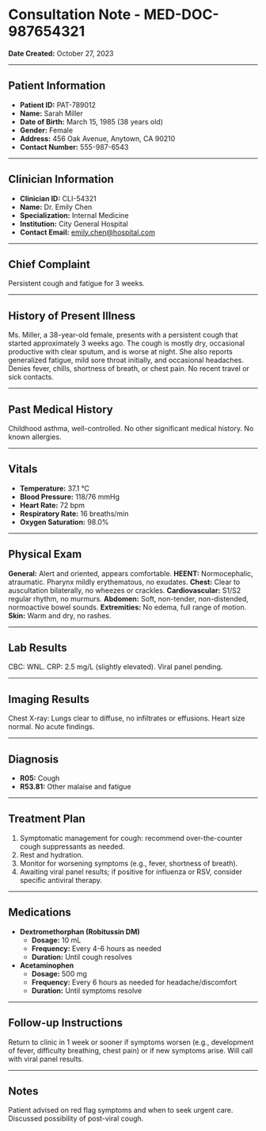 # Consultation Note - MED-DOC-987654321

**Date Created:** October 27, 2023

---

## Patient Information

*   **Patient ID:** PAT-789012
*   **Name:** Sarah Miller
*   **Date of Birth:** March 15, 1985 (38 years old)
*   **Gender:** Female
*   **Address:** 456 Oak Avenue, Anytown, CA 90210
*   **Contact Number:** 555-987-6543

---

## Clinician Information

*   **Clinician ID:** CLI-54321
*   **Name:** Dr. Emily Chen
*   **Specialization:** Internal Medicine
*   **Institution:** City General Hospital
*   **Contact Email:** emily.chen@hospital.com

---

## Chief Complaint

Persistent cough and fatigue for 3 weeks.

---

## History of Present Illness

Ms. Miller, a 38-year-old female, presents with a persistent cough that started approximately 3 weeks ago. The cough is mostly dry, occasional productive with clear sputum, and is worse at night. She also reports generalized fatigue, mild sore throat initially, and occasional headaches. Denies fever, chills, shortness of breath, or chest pain. No recent travel or sick contacts.

---

## Past Medical History

Childhood asthma, well-controlled. No other significant medical history. No known allergies.

---

## Vitals

*   **Temperature:** 37.1 °C
*   **Blood Pressure:** 118/76 mmHg
*   **Heart Rate:** 72 bpm
*   **Respiratory Rate:** 16 breaths/min
*   **Oxygen Saturation:** 98.0%

---

## Physical Exam

**General:** Alert and oriented, appears comfortable.
**HEENT:** Normocephalic, atraumatic. Pharynx mildly erythematous, no exudates.
**Chest:** Clear to auscultation bilaterally, no wheezes or crackles.
**Cardiovascular:** S1/S2 regular rhythm, no murmurs.
**Abdomen:** Soft, non-tender, non-distended, normoactive bowel sounds.
**Extremities:** No edema, full range of motion.
**Skin:** Warm and dry, no rashes.

---

## Lab Results

CBC: WNL. CRP: 2.5 mg/L (slightly elevated). Viral panel pending.

---

## Imaging Results

Chest X-ray: Lungs clear to diffuse, no infiltrates or effusions. Heart size normal. No acute findings.

---

## Diagnosis

*   **R05:** Cough
*   **R53.81:** Other malaise and fatigue

---

## Treatment Plan

1.  Symptomatic management for cough: recommend over-the-counter cough suppressants as needed.
2.  Rest and hydration.
3.  Monitor for worsening symptoms (e.g., fever, shortness of breath).
4.  Awaiting viral panel results; if positive for influenza or RSV, consider specific antiviral therapy.

---

## Medications

*   **Dextromethorphan (Robitussin DM)**
    *   **Dosage:** 10 mL
    *   **Frequency:** Every 4-6 hours as needed
    *   **Duration:** Until cough resolves
*   **Acetaminophen**
    *   **Dosage:** 500 mg
    *   **Frequency:** Every 6 hours as needed for headache/discomfort
    *   **Duration:** Until symptoms resolve

---

## Follow-up Instructions

Return to clinic in 1 week or sooner if symptoms worsen (e.g., development of fever, difficulty breathing, chest pain) or if new symptoms arise. Will call with viral panel results.

---

## Notes

Patient advised on red flag symptoms and when to seek urgent care. Discussed possibility of post-viral cough.